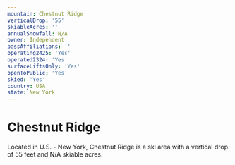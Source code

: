 ```yaml
---
mountain: Chestnut Ridge
verticalDrop: '55'
skiableAcres: ''
annualSnowfall: N/A
owner: Independent
passAffiliations: ''
operating2425: 'Yes'
operated2324: 'Yes'
surfaceLiftsOnly: 'Yes'
openToPublic: 'Yes'
skied: 'Yes'
country: USA
state: New York
---
```


# Chestnut Ridge

Located in U.S. - New York, Chestnut Ridge is a ski area with a vertical drop of 55 feet and N/A skiable acres.
